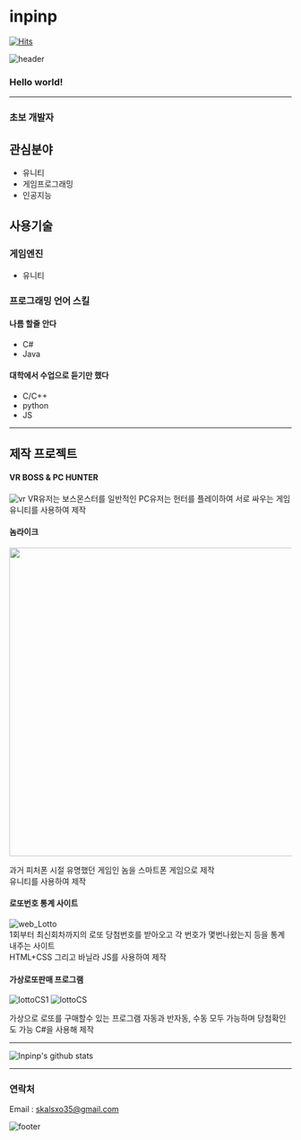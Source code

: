 # inpinp&nbsp;
[![Hits](https://hits.seeyoufarm.com/api/count/incr/badge.svg?url=https%3A%2F%2Fgithub.com%2Finpinp&count_bg=%2379C83D&title_bg=%23555555&icon=unity.svg&icon_color=%23E7E7E7&title=hits&edge_flat=true)](https://hits.seeyoufarm.com)


![header](https://capsule-render.vercel.app/api?type=wave&color=gradient&height=300&section=header&text=Inpinp's%20Github&fontSize=40)

### Hello world!&nbsp;
---
### 초보 개발자   

## 관심분야

* 유니티
* 게임프로그래밍
* 인공지능   

## 사용기술
### 게임엔진
* 유니티
### 프로그래밍 언어 스킬
#### 나름 할줄 안다
* C#
* Java   

#### 대학에서 수업으로 듣기만 했다
* C/C++
* python
* JS   
---
## 제작 프로젝트

#### VR BOSS & PC HUNTER 
![vr](https://user-images.githubusercontent.com/62089156/97997831-b93b5600-1e2c-11eb-8b73-277821f950cc.PNG)
VR유저는 보스몬스터를 일반적인 PC유저는 헌터를 플레이하여 서로 싸우는 게임   
유니티를 사용하여 제작

#### 놈라이크
<img src = "https://user-images.githubusercontent.com/62089156/97996525-36fe6200-1e2b-11eb-8c6b-45d968e42262.jpg" width="550">

과거 피처폰 시절 유명했던 게임인 놈을 스마트폰 게임으로 제작   
유니티를 사용하여 제작


#### 로또번호 통계 사이트
![web_Lotto](https://user-images.githubusercontent.com/62089156/97990715-b38d4280-1e23-11eb-9c14-7560e5c6516d.png)  
1회부터 최신회차까지의 로또 당첨번호를 받아오고 각 번호가 몇번나왔는지 등을 통계내주는 사이트    
HTML+CSS 그리고 바닐라 JS를 사용하여 제작

#### 가상로또판매 프로그램
![lottoCS1](https://user-images.githubusercontent.com/62089156/97998413-67df9680-1e2d-11eb-988b-2892aef79641.png)
![lottoCS](https://user-images.githubusercontent.com/62089156/97998409-66ae6980-1e2d-11eb-9dad-da1da9773d07.png)  

가상으로 로또를 구매할수 있는 프로그램 자동과 반자동, 수동 모두 가능하며 당첨확인도 가능
C#을 사용해 제작



---
![Inpinp's github stats](https://github-readme-stats.vercel.app/api?username=inpinp&show_icons=true)

-------------

### 연락처

Email : skalsxo35@gmail.com


![footer](https://capsule-render.vercel.app/api?type=wave&color=gradient&height=150&section=footer)
